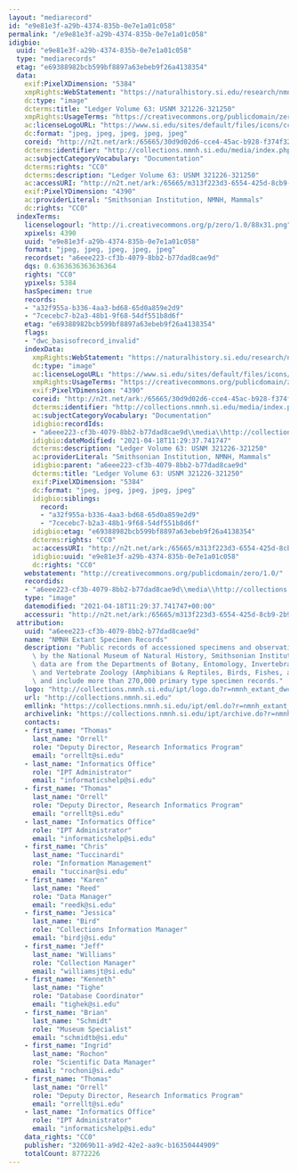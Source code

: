 ```yaml
---
layout: "mediarecord"
id: "e9e81e3f-a29b-4374-835b-0e7e1a01c058"
permalink: "/e9e81e3f-a29b-4374-835b-0e7e1a01c058"
idigbio:
  uuid: "e9e81e3f-a29b-4374-835b-0e7e1a01c058"
  type: "mediarecords"
  etag: "e69388982bcb599bf8897a63ebeb9f26a4138354"
  data:
    exif:PixelXDimension: "5384"
    xmpRights:WebStatement: "https://naturalhistory.si.edu/research/nmnh-collections/museum-collections-policies"
    dc:type: "image"
    dcterms:title: "Ledger Volume 63: USNM 321226-321250"
    xmpRights:UsageTerms: "https://creativecommons.org/publicdomain/zero/1.0/"
    ac:licenseLogoURL: "https://www.si.edu/sites/default/files/icons/cc0.svg"
    dc:format: "jpeg, jpeg, jpeg, jpeg, jpeg"
    coreid: "http://n2t.net/ark:/65665/30d9d02d6-cce4-45ac-b928-f374f32e12be"
    dcterms:identifier: "http://collections.nmnh.si.edu/media/index.php?irn=14561793"
    ac:subjectCategoryVocabulary: "Documentation"
    dcterms:rights: "CC0"
    dcterms:description: "Ledger Volume 63: USNM 321226-321250"
    ac:accessURI: "http://n2t.net/ark:/65665/m313f223d3-6554-425d-8cb9-2b9dfe0e7b53"
    exif:PixelYDimension: "4390"
    ac:providerLiteral: "Smithsonian Institution, NMNH, Mammals"
    dc:rights: "CC0"
  indexTerms:
    licenselogourl: "http://i.creativecommons.org/p/zero/1.0/88x31.png"
    xpixels: 4390
    uuid: "e9e81e3f-a29b-4374-835b-0e7e1a01c058"
    format: "jpeg, jpeg, jpeg, jpeg, jpeg"
    recordset: "a6eee223-cf3b-4079-8bb2-b77dad8cae9d"
    dqs: 0.6363636363636364
    rights: "CC0"
    ypixels: 5384
    hasSpecimen: true
    records:
    - "a32f955a-b336-4aa3-bd68-65d0a859e2d9"
    - "7cecebc7-b2a3-48b1-9f68-54df551b8d6f"
    etag: "e69388982bcb599bf8897a63ebeb9f26a4138354"
    flags:
    - "dwc_basisofrecord_invalid"
    indexData:
      xmpRights:WebStatement: "https://naturalhistory.si.edu/research/nmnh-collections/museum-collections-policies"
      dc:type: "image"
      ac:licenseLogoURL: "https://www.si.edu/sites/default/files/icons/cc0.svg"
      xmpRights:UsageTerms: "https://creativecommons.org/publicdomain/zero/1.0/"
      exif:PixelYDimension: "4390"
      coreid: "http://n2t.net/ark:/65665/30d9d02d6-cce4-45ac-b928-f374f32e12be"
      dcterms:identifier: "http://collections.nmnh.si.edu/media/index.php?irn=14561793"
      ac:subjectCategoryVocabulary: "Documentation"
      idigbio:recordIds:
      - "a6eee223-cf3b-4079-8bb2-b77dad8cae9d\\media\\http://collections.nmnh.si.edu/media/index.php?irn=14561793"
      idigbio:dateModified: "2021-04-18T11:29:37.741747"
      dcterms:description: "Ledger Volume 63: USNM 321226-321250"
      ac:providerLiteral: "Smithsonian Institution, NMNH, Mammals"
      idigbio:parent: "a6eee223-cf3b-4079-8bb2-b77dad8cae9d"
      dcterms:title: "Ledger Volume 63: USNM 321226-321250"
      exif:PixelXDimension: "5384"
      dc:format: "jpeg, jpeg, jpeg, jpeg, jpeg"
      idigbio:siblings:
        record:
        - "a32f955a-b336-4aa3-bd68-65d0a859e2d9"
        - "7cecebc7-b2a3-48b1-9f68-54df551b8d6f"
      idigbio:etag: "e69388982bcb599bf8897a63ebeb9f26a4138354"
      dcterms:rights: "CC0"
      ac:accessURI: "http://n2t.net/ark:/65665/m313f223d3-6554-425d-8cb9-2b9dfe0e7b53"
      idigbio:uuid: "e9e81e3f-a29b-4374-835b-0e7e1a01c058"
      dc:rights: "CC0"
    webstatement: "http://creativecommons.org/publicdomain/zero/1.0/"
    recordids:
    - "a6eee223-cf3b-4079-8bb2-b77dad8cae9d\\media\\http://collections.nmnh.si.edu/media/index.php?irn=14561793"
    type: "image"
    datemodified: "2021-04-18T11:29:37.741747+00:00"
    accessuri: "http://n2t.net/ark:/65665/m313f223d3-6554-425d-8cb9-2b9dfe0e7b53"
  attribution:
    uuid: "a6eee223-cf3b-4079-8bb2-b77dad8cae9d"
    name: "NMNH Extant Specimen Records"
    description: "Public records of accessioned specimens and observations curated\
      \ by the National Museum of Natural History, Smithsonian Institution. These\
      \ data are from the Departments of Botany, Entomology, Invertebrate Zoology\
      \ and Vertebrate Zoology (Amphibians & Reptiles, Birds, Fishes, and Mammals)\
      \ and include more than 270,000 primary type specimen records."
    logo: "http://collections.nmnh.si.edu/ipt/logo.do?r=nmnh_extant_dwc-a"
    url: "http://collections.nmnh.si.edu"
    emllink: "https://collections.nmnh.si.edu/ipt/eml.do?r=nmnh_extant_dwc-a"
    archivelink: "https://collections.nmnh.si.edu/ipt/archive.do?r=nmnh_extant_dwc-a"
    contacts:
    - first_name: "Thomas"
      last_name: "Orrell"
      role: "Deputy Director, Research Informatics Program"
      email: "orrellt@si.edu"
    - last_name: "Informatics Office"
      role: "IPT Administrator"
      email: "informaticshelp@si.edu"
    - first_name: "Thomas"
      last_name: "Orrell"
      role: "Deputy Director, Research Informatics Program"
      email: "orrellt@si.edu"
    - last_name: "Informatics Office"
      role: "IPT Administrator"
      email: "informaticshelp@si.edu"
    - first_name: "Chris"
      last_name: "Tuccinardi"
      role: "Information Management"
      email: "tuccinar@si.edu"
    - first_name: "Karen"
      last_name: "Reed"
      role: "Data Manager"
      email: "reedk@si.edu"
    - first_name: "Jessica"
      last_name: "Bird"
      role: "Collections Information Manager"
      email: "birdj@si.edu"
    - first_name: "Jeff"
      last_name: "Williams"
      role: "Collection Manager"
      email: "williamsjt@si.edu"
    - first_name: "Kenneth"
      last_name: "Tighe"
      role: "Database Coordinator"
      email: "tighek@si.edu"
    - first_name: "Brian"
      last_name: "Schmidt"
      role: "Museum Specialist"
      email: "schmidtb@si.edu"
    - first_name: "Ingrid"
      last_name: "Rochon"
      role: "Scientific Data Manager"
      email: "rochoni@si.edu"
    - first_name: "Thomas"
      last_name: "Orrell"
      role: "Deputy Director, Research Informatics Program"
      email: "orrellt@si.edu"
    - last_name: "Informatics Office"
      role: "IPT Administrator"
      email: "informaticshelp@si.edu"
    data_rights: "CC0"
    publisher: "32069b11-a9d2-42e2-aa9c-b16350444909"
    totalCount: 8772226
---
```

